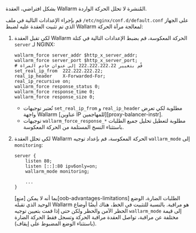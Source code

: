 بشكل افتراضي، العقدة Wallarm المُنشرة لا تحلل الحركة الواردة.

قم بإجراء الإعدادات التالية في ملف `/etc/nginx/conf.d/default.conf` على الجهاز الذي تم تثبيت العقدة عليه لضبط Wallarm لمعالجة مرآة الحركة:

1. لكي تقبل العقدة Wallarm الحركة المعكوسة، قم بضبط الإعدادات التالية في كتلة `server` لـ NGINX:

    ```
    wallarm_force server_addr $http_x_server_addr;
    wallarm_force server_port $http_x_server_port;
    # قُم بتغيير 222.222.222.22 إلى عنوان خادم المراة
    set_real_ip_from  222.222.222.22;
    real_ip_header    X-Forwarded-For;
    real_ip_recursive on;
    wallarm_force response_status 0;
    wallarm_force response_time 0;
    wallarm_force response_size 0;
    ```

    * تُعتبر توجيهات `set_real_ip_from` و `real_ip_header` مطلوبة لكي تعرض واجهة Wallarm [عناوين IP للمهاجمين][proxy-balancer-instr].
    * توجيهات `wallarm_force_response_*` مطلوبة لتعطيل تحليل جميع الطلبات باستثناء النسخ المستلمة من الحركة المعكوسة.
1. لكي تحلل العقدة Wallarm الحركة المعكوسة، قم بإعداد توجيه `wallarm_mode` إلى `monitoring`:

    ```
    server {
        listen 80;
        listen [::]:80 ipv6only=on;
        wallarm_mode monitoring;

        ...
    }
    ```

    بما أنه لا يمكن [منع][oob-advantages-limitations] الطلبات الضارة، الوضع الوحيد الذي تقبله Wallarm هو مراقبة. بالنسبة للتثبيت في الخط، هناك أيضًا أوضاع الحظر الآمن والحظر ولكن حتى إذا قمت بتعيين توجيه `wallarm_mode` إلى قيمة مختلفة عن مراقبة، تواصل العقدة مراقبة الحركة وتسجل فقط الحركة الضارة (باستثناء الوضع المضبوط على إيقاف).